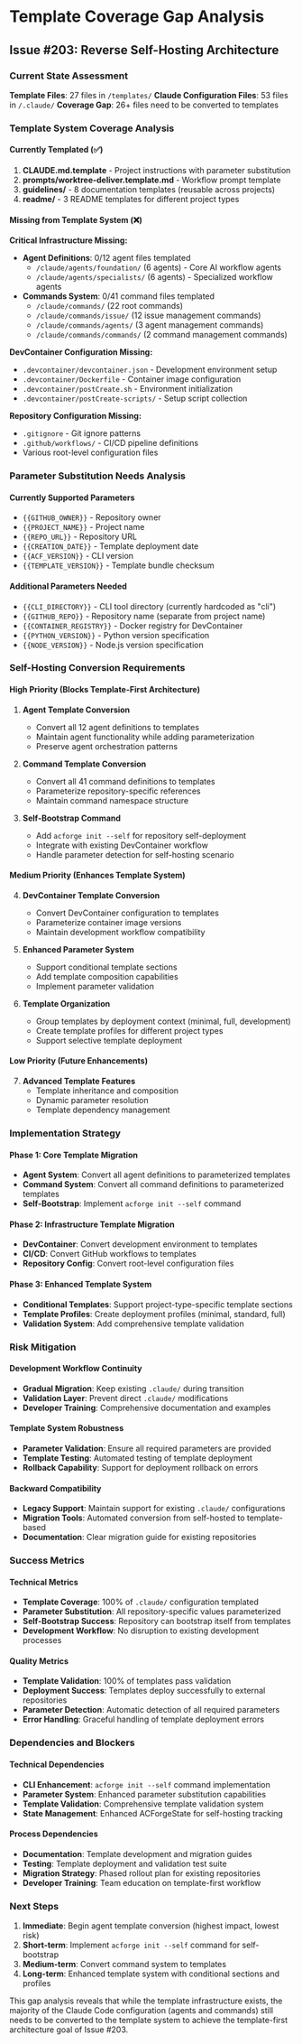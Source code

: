 # Template Coverage Gap Analysis
## Issue #203: Reverse Self-Hosting Architecture

### Current State Assessment

**Template Files**: 27 files in `/templates/`
**Claude Configuration Files**: 53 files in `/.claude/`
**Coverage Gap**: 26+ files need to be converted to templates

### Template System Coverage Analysis

#### Currently Templated (✅)
1. **CLAUDE.md.template** - Project instructions with parameter substitution
2. **prompts/worktree-deliver.template.md** - Workflow prompt template
3. **guidelines/** - 8 documentation templates (reusable across projects)
4. **readme/** - 3 README templates for different project types

#### Missing from Template System (❌)

**Critical Infrastructure Missing:**
- **Agent Definitions**: 0/12 agent files templated
  - `/claude/agents/foundation/` (6 agents) - Core AI workflow agents
  - `/claude/agents/specialists/` (6 agents) - Specialized workflow agents
- **Commands System**: 0/41 command files templated  
  - `/claude/commands/` (22 root commands)
  - `/claude/commands/issue/` (12 issue management commands) 
  - `/claude/commands/agents/` (3 agent management commands)
  - `/claude/commands/commands/` (2 command management commands)

**DevContainer Configuration Missing:**
- `.devcontainer/devcontainer.json` - Development environment setup
- `.devcontainer/Dockerfile` - Container image configuration  
- `.devcontainer/postCreate.sh` - Environment initialization
- `.devcontainer/postCreate-scripts/` - Setup script collection

**Repository Configuration Missing:**
- `.gitignore` - Git ignore patterns
- `.github/workflows/` - CI/CD pipeline definitions
- Various root-level configuration files

### Parameter Substitution Needs Analysis

#### Currently Supported Parameters
- `{{GITHUB_OWNER}}` - Repository owner
- `{{PROJECT_NAME}}` - Project name
- `{{REPO_URL}}` - Repository URL
- `{{CREATION_DATE}}` - Template deployment date
- `{{ACF_VERSION}}` - CLI version
- `{{TEMPLATE_VERSION}}` - Template bundle checksum

#### Additional Parameters Needed
- `{{CLI_DIRECTORY}}` - CLI tool directory (currently hardcoded as "cli")
- `{{GITHUB_REPO}}` - Repository name (separate from project name)
- `{{CONTAINER_REGISTRY}}` - Docker registry for DevContainer
- `{{PYTHON_VERSION}}` - Python version specification
- `{{NODE_VERSION}}` - Node.js version specification

### Self-Hosting Conversion Requirements

#### High Priority (Blocks Template-First Architecture)

1. **Agent Template Conversion**
   - Convert all 12 agent definitions to templates
   - Maintain agent functionality while adding parameterization
   - Preserve agent orchestration patterns

2. **Command Template Conversion** 
   - Convert all 41 command definitions to templates
   - Parameterize repository-specific references
   - Maintain command namespace structure

3. **Self-Bootstrap Command**
   - Add `acforge init --self` for repository self-deployment
   - Integrate with existing DevContainer workflow
   - Handle parameter detection for self-hosting scenario

#### Medium Priority (Enhances Template System)

4. **DevContainer Template Conversion**
   - Convert DevContainer configuration to templates
   - Parameterize container image versions
   - Maintain development workflow compatibility

5. **Enhanced Parameter System**
   - Support conditional template sections
   - Add template composition capabilities
   - Implement parameter validation

6. **Template Organization**
   - Group templates by deployment context (minimal, full, development)
   - Create template profiles for different project types
   - Support selective template deployment

#### Low Priority (Future Enhancements)

7. **Advanced Template Features**
   - Template inheritance and composition
   - Dynamic parameter resolution
   - Template dependency management

### Implementation Strategy

#### Phase 1: Core Template Migration
- **Agent System**: Convert all agent definitions to parameterized templates
- **Command System**: Convert all command definitions to parameterized templates
- **Self-Bootstrap**: Implement `acforge init --self` command

#### Phase 2: Infrastructure Template Migration  
- **DevContainer**: Convert development environment to templates
- **CI/CD**: Convert GitHub workflows to templates
- **Repository Config**: Convert root-level configuration files

#### Phase 3: Enhanced Template System
- **Conditional Templates**: Support project-type-specific template sections
- **Template Profiles**: Create deployment profiles (minimal, standard, full)
- **Validation System**: Add comprehensive template validation

### Risk Mitigation

#### Development Workflow Continuity
- **Gradual Migration**: Keep existing `.claude/` during transition
- **Validation Layer**: Prevent direct `.claude/` modifications
- **Developer Training**: Comprehensive documentation and examples

#### Template System Robustness  
- **Parameter Validation**: Ensure all required parameters are provided
- **Template Testing**: Automated testing of template deployment
- **Rollback Capability**: Support for deployment rollback on errors

#### Backward Compatibility
- **Legacy Support**: Maintain support for existing `.claude/` configurations
- **Migration Tools**: Automated conversion from self-hosted to template-based
- **Documentation**: Clear migration guide for existing repositories

### Success Metrics

#### Technical Metrics
- **Template Coverage**: 100% of `.claude/` configuration templated
- **Parameter Substitution**: All repository-specific values parameterized
- **Self-Bootstrap Success**: Repository can bootstrap itself from templates
- **Development Workflow**: No disruption to existing development processes

#### Quality Metrics
- **Template Validation**: 100% of templates pass validation
- **Deployment Success**: Templates deploy successfully to external repositories
- **Parameter Detection**: Automatic detection of all required parameters
- **Error Handling**: Graceful handling of template deployment errors

### Dependencies and Blockers

#### Technical Dependencies
- **CLI Enhancement**: `acforge init --self` command implementation
- **Parameter System**: Enhanced parameter substitution capabilities
- **Template Validation**: Comprehensive template validation system
- **State Management**: Enhanced ACForgeState for self-hosting tracking

#### Process Dependencies
- **Documentation**: Template development and migration guides
- **Testing**: Template deployment and validation test suite
- **Migration Strategy**: Phased rollout plan for existing repositories
- **Developer Training**: Team education on template-first workflow

### Next Steps

1. **Immediate**: Begin agent template conversion (highest impact, lowest risk)
2. **Short-term**: Implement `acforge init --self` command for self-bootstrap
3. **Medium-term**: Convert command system to templates
4. **Long-term**: Enhanced template system with conditional sections and profiles

This gap analysis reveals that while the template infrastructure exists, the majority of the Claude Code configuration (agents and commands) still needs to be converted to the template system to achieve the template-first architecture goal of Issue #203.